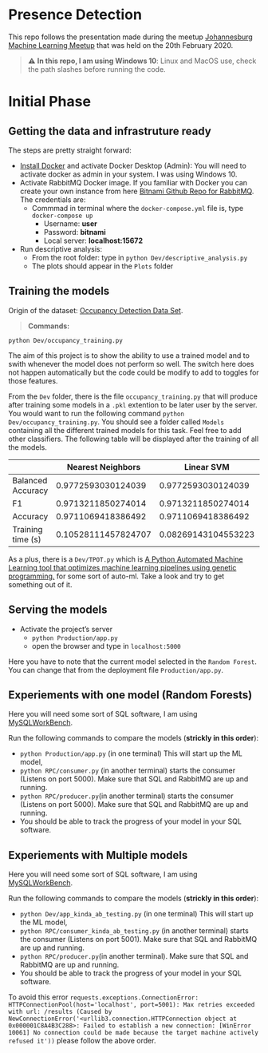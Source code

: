 # Presence Detection

This repo follows the presentation made during the meetup [Johannesburg Machine Learning Meetup](https://www.meetup.com/Johannesburg-Artificial-Intelligence-Meetup/events/268234198) that was held on the 20th February 2020.

> :warning: **In this repo, I am using Windows 10**: Linux and MacOS use, check the path slashes before running the code.

# Initial Phase

## Getting the data and infrastruture ready

The steps are pretty straight forward:

- [Install Docker](https://docs.docker.com/docker-for-windows/install/) and activate Docker Desktop (Admin): You will need to activate docker as admin in your system. I was using Windows 10.
- Activate RabbitMQ Docker image. If you familiar with Docker you can create your own instance from here [Bitnami Github Repo for RabbitMQ](https://github.com/bitnami/bitnami-docker-rabbitmq). The credentials are:
  - Commmad in terminal where the `docker-compose.yml` file is, type `docker-compose up`
    - Username: **user**
    - Password: **bitnami**
    - Local server: **localhost:15672**
- Run descriptive analysis:
  - From the root folder: type in `python Dev/descriptive_analysis.py`
  - The plots should appear in the `Plots` folder

## Training the models

Origin of the dataset: [Occupancy Detection Data Set](https://archive.ics.uci.edu/ml/machine-learning-databases/00357/).

> **Commands:** 

```python Dev/occupancy_training.py```

The aim of this project is to show the ability to use a trained model and to swith whenever the model does not perform so well. The switch here does not happen automatically but the code could be modify to add to toggles for those features.

From the `Dev` folder, there is the file `occupancy_training.py` that will produce after training some models in a `.pkl` extention to be later user by the server. You would want to run the following command `python Dev/occupancy_training.py`. You should see a folder called `Models` containing all the different trained models for this task. Feel free to add other classifiers. The following table will be displayed after the training of all the models.

|                        |  Nearest Neighbors  |      Linear SVM     |    Decision Tree     |   Random Forest    |     Neural Net     |       AdaBoost      |      Naive Bayes      | Logistic Regression |
|------------------------|---------------------|---------------------|----------------------|--------------------|--------------------|---------------------|-----------------------|---------------------|
|   Balanced Accuracy    |  0.9772593030124039 |  0.9772593030124039 |  0.9772593030124039  | 0.9772593030124039 | 0.9769639692852924 |  0.9772593030124039 |   0.9769639692852924  |  0.9772593030124039 |
|           F1           |  0.9713211850274014 |  0.9713211850274014 |  0.9713211850274014  | 0.9713211850274014 | 0.9709511677910402 |  0.9713211850274014 |   0.9709511677910402  |  0.9713211850274014 |
|        Accuracy        |  0.9711069418386492 |  0.9711069418386492 |  0.9711069418386492  | 0.9711069418386492 | 0.9707317073170731 |  0.9711069418386492 |   0.9707317073170731  |  0.9711069418386492 |
|   Training time (s)    | 0.10528111457824707 | 0.08269143104553223 | 0.008838653564453125 |  1.11342191696167  | 4.297305107116699  | 0.01706552505493164 | 0.0063571929931640625 | 0.18995070457458496 |

As a plus, there is a  `Dev/TPOT.py` which is [A Python Automated Machine Learning tool that optimizes machine learning pipelines using genetic programming.](https://github.com/EpistasisLab/tpot) for some sort of auto-ml. Take a look and try to get something out of it. 


## Serving the models

- Activate the project’s server
    - `python Production/app.py`
    - open the browser and type in `localhost:5000`

Here you have to note that the current model selected in the `Random Forest`. You can change that from the deployment file `Production/app.py`.

## Experiements with one model (Random Forests)

Here you will need some sort of SQL software, I am using [MySQLWorkBench](https://dev.mysql.com/downloads/workbench/). 

Run the following commands to compare the models (**strickly in this order**):

-  `python Production/app.py` (in one terminal) This will start up the ML model,
- `python RPC/consumer.py` (in another terminal) starts the consumer (Listens on port 5000). Make sure that SQL and RabbitMQ are up and running.
- `python RPC/producer.py`(in another terminal) starts the consumer (Listens on port 5000). Make sure that SQL and RabbitMQ are up and running.
-  You should be able to track the progress of your model in your SQL software.

## Experiements with Multiple models

Here you will need some sort of SQL software, I am using [MySQLWorkBench](https://dev.mysql.com/downloads/workbench/). 

Run the following commands to compare the models (**strickly in this order**):

- `python Dev/app_kinda_ab_testing.py` (in one terminal) This will start up the ML model,
- `python RPC/consumer_kinda_ab_testing.py` (in another terminal) starts the consumer (Listens on port 5001). Make sure that SQL and RabbitMQ are up and running.
- `python RPC/producer.py`(in another terminal). Make sure that SQL and RabbitMQ are up and running.
-  You should be able to track the progress of your model in your SQL software.

To avoid this error `requests.exceptions.ConnectionError: HTTPConnectionPool(host='localhost', port=5001): Max retries exceeded with url: /results (Caused by NewConnectionError('<urllib3.connection.HTTPConnection object at 0x000001C8A4B3C288>: Failed to establish a new connection: [WinError 10061] No connection could be made because the target machine actively refused it'))` please follow the above order.
